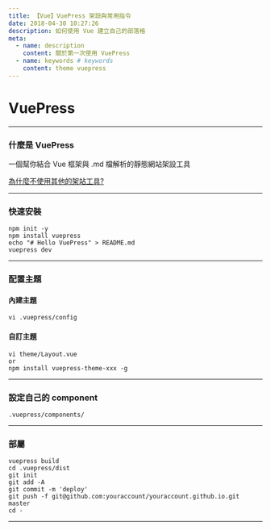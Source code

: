 ```yaml
---
title: 【Vue】VuePress 架設與常用指令
date: 2018-04-30 10:27:26
description: 如何使用 Vue 建立自己的部落格
meta:
  - name: description
    content: 關於第一次使用 VuePress
  - name: keywords # keywords
    content: theme vuepress
---
```


# VuePress 

----

### 什麼是 VuePress

一個幫你結合 Vue 框架與 .md 檔解析的靜態網站架設工具

[為什麼不使用其他的架站工具?](https://vuepress.vuejs.org/zh/guide/#%E4%B8%BA%E4%BB%80%E4%B9%88%E4%B8%8D%E6%98%AF)

----

### 快速安裝

```shell
npm init -y
npm install vuepress
echo "# Hello VuePress" > README.md
vuepress dev
```

----

### 配置主題
#### 內建主題

```
vi .vuepress/config
```

#### 自訂主題

```
vi theme/Layout.vue
or
npm install vuepress-theme-xxx -g
```

----

### 設定自己的 component
```
.vuepress/components/
```

----

### 部屬

```shell script
vuepress build
cd .vuepress/dist
git init
git add -A
git commit -m 'deploy'
git push -f git@github.com:youraccount/youraccount.github.io.git master
cd -
```

----

